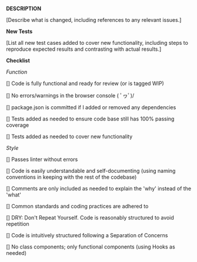 **DESCRIPTION**

[Describe what is changed, including references to any relevant issues.]

**New Tests**

[List all new test cases added to cover new functionality, including steps to reproduce expected results and contrasting with actual results.]

**Checklist**

*Function*

[] Code is fully functional and ready for review (or is tagged WIP)

[] No errors/warnings in the browser console ( ﾟヮﾟ)/

[] package.json is committed if I added or removed any dependencies

[] Tests added as needed to ensure code base still has 100% passing coverage

[] Tests added as needed to cover new functionality

*Style*

[] Passes linter without errors

[] Code is easily understandable and self-documenting (using naming conventions in keeping with the rest of the codebase)

[] Comments are only included as needed to explain the 'why' instead of the 'what'

[] Common standards and coding practices are adhered to

[] DRY: Don't Repeat Yourself. Code is reasonably structured to avoid repetition

[] Code is intuitively structured following a Separation of Concerns

[] No class components; only functional components (using Hooks as needed)